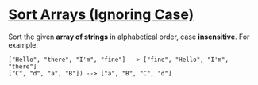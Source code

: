 # [Sort Arrays (Ignoring Case)](https://www.codewars.com/kata/sort-arrays-ignoring-case "https://www.codewars.com/kata/51f41fe7e8f176e70d0002b9")

Sort the given **array of strings** in alphabetical order, case **insensitive**. For example:

```
["Hello", "there", "I'm", "fine"] --> ["fine", "Hello", "I'm", "there"]
["C", "d", "a", "B"]) --> ["a", "B", "C", "d"]
```